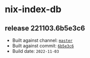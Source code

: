 # nix-index-db
## release 221103.6b5e3c6
- Built against channel: [`master`](https://github.com/nixos/nixpkgs/tree/master)
- Built against commit: [`6b5e3c6`](https://github.com/NixOS/nixpkgs/commit/6b5e3c68fb9ede403681fa51318d6f13aa1d139c)
- Build date: `2022-11-03`
